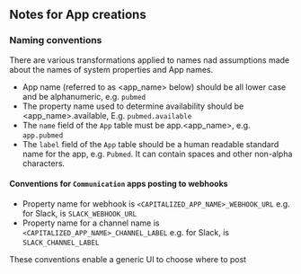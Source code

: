 ## Notes for App creations

### Naming conventions

There are various transformations applied to names nad assumptions made about the names of system properties 
and App names.

* App name (referred to as <app_name> below) should be all lower case and be alphanumeric, e.g.  `pubmed` 
* The property name used to determine availability should be <app_name>.available, E.g. `pubmed.available`
* The `name` field of the `App` table must be app.<app_name>, e.g. `app.pubmed`
* The `label` field of the `App` table should be a human readable standard name for the app, e.g. `Pubmed`.
      It can contain spaces and other non-alpha characters.

#### Conventions for `Communication` apps posting to webhooks

* Property name for webhook is `<CAPITALIZED_APP_NAME>_WEBHOOK_URL` e.g. for Slack, is `SLACK_WEBHOOK_URL`
* Property name for a channel name is `<CAPITALIZED_APP_NAME>_CHANNEL_LABEL` e.g. for Slack, is `SLACK_CHANNEL_LABEL`

These conventions enable a generic UI to choose where to post 